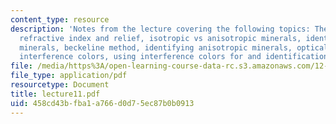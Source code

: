 ```yaml
---
content_type: resource
description: 'Notes from the lecture covering the following topics: The optical microscope,
  refractive index and relief, isotropic vs anisotropic minerals, identifying isotropic
  minerals, beckeline method, identifying anisotropic minerals, optical indicatrix,
  interference colors, using interference colors for and identification.'
file: /media/https%3A/open-learning-course-data-rc.s3.amazonaws.com/12-108-structure-of-earth-materials-fall-2004/458cd43bfba1a766d0d75ec87b0b0913_lecture11.pdf
file_type: application/pdf
resourcetype: Document
title: lecture11.pdf
uid: 458cd43b-fba1-a766-d0d7-5ec87b0b0913
---
```


